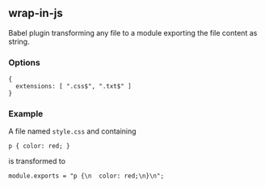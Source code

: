 wrap-in-js
----------

Babel plugin transforming any file to a module exporting the file content as string.

### Options

    {
      extensions: [ ".css$", ".txt$" ]
    }

### Example

A file named `style.css` and containing

    p { color: red; }

is transformed to

    module.exports = "p {\n  color: red;\n}\n";
